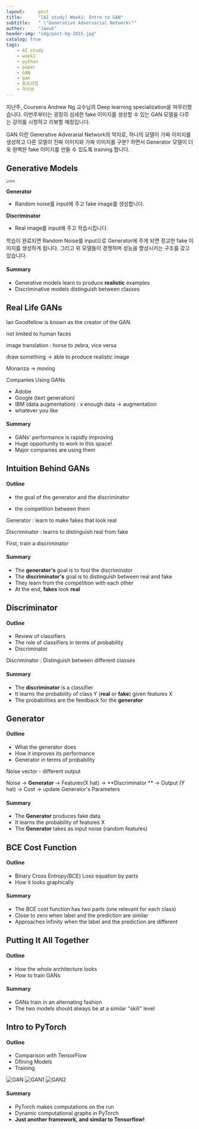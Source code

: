 ```yaml
---
layout:     post
title:      "[AI study] Week1: Intro to GAN"
subtitle:   " \"Generative Adversarial Network\""
author:     "Jaeuk"
header-img: "img/post-bg-2015.jpg"
catalog: true
tags:
    - AI study
    - week1
    - python
    - paper
    - GAN
    - gan
    - 튜토리얼
    - 파이썬
---
```




지난주, Coursera Andrew Ng 교수님의 Deep learning specialization을 마무리했습니다. 이번주부터는 굉장히 섬세한 fake 이미지를 생성할 수 있는 GAN 모델을 다루는 강의를 시청하고 리뷰할 예정입니다.

GAN 이란 Generative Adverarial Network의 약자로, 하나의 모델이 가짜 이미지를 생성하고 다른 모델이 진짜 이미지와 가짜 이미지를 구분? 하면서 Generator 모델이 더욱 완벽한 fake 이미지를 만들 수 있도록 training 합니다.

 

## Generative Models

<img src="/img/AI_study/gan1.png" alt="GAN" style="zoom:50%;" />

**Generator**

- Random noise를 input에 주고 fake image를 생성합니다.

**Discriminator**

- Real image를 input에 주고 학습시킵니다.

학습이 완료되면 Random Noise를 input으로 Generator에 주게 되면 정교한 fake 이미지를 생성하게 됩니다. 그리고 위 모델들이 경쟁하며 성능을 향상시키는 구조를 갖고 있습니다.

#### Summary

- Generative models learn to produce **realistic** examples
- Discriminative models distinguish between classes



## Real Life GANs

Ian Goodfellow is known as the creator of the GAN.

not limited to human faces

image translation : horse to zebra, vice versa

draw something -> able to produce realistic image

Monariza -> moving



Companies Using GANs

- Adobe
- Google (text generation)
- IBM (data augmentation) : x enough data -> augmentation
- whatever you like

#### Summary

- GANs' performance is rapidly improving
- Huge opportunity to work in this space!
- Major companies are using them



## Intuition Behind GANs

#### Outline

- the goal of the generator and the discriminator

- the competition between them

Generator : learn to make fakes that look real

Discriminator : learns to distinguish real from fake

First, train a discriminator

#### Summary

- The **generator's** goal is to fool the discriminator
- The **discriminator's** goal is to distinguish between real and fake
- They learn from the competition with each other
- At the end, **fakes** look **real**



## Discriminator

#### Outline

- Review of classifiers
- The role of classifiers in terms of probability
- Discriminator

Discriminator : Distinguish between different classes

#### Summary

- The **discriminator** is a classifier
- It learns the probability of class Y (**real** or **fake**) given features X
- The probabilities are the feedback for the **generator**



## Generator

#### Outline

- What the generator does
- How it improves its performance
- Generator in terms of probability

Noise vector - different output

Noise -> **Generator** -> Features(X hat) -> **Discriminator ** -> Output (Y hat) -> Cost -> update Generator's Parameters

#### Summary

- The **Generator** produces fake data
- It learns the probability of features X
- The **Generator** takes as input noise (random features)



## BCE Cost Function

#### Outline

- Binary Cross Entropy(BCE) Loss equation by parts
- How it looks graphically

#### Summary

- The BCE cost function has two parts (one relevant for each class)
- Close to zero when label and the prediction are similar
- Approaches infinity when the label and the prediction are different



## Putting It All Together

#### Outline

- How the whole architecture looks
- How to train GANs

#### Summary

- GANs train in an alternating fashion
- The two models should always be at a similar "skill" level



## Intro to PyTorch

#### Outline

- Comparison with TensorFlow
- Dfining Models
- Training

<img src="/img/AI_study/pytorch_vs_tensorflow.png" alt="GAN" />
<img src="/img/AI_study/5.png" alt="GAN1" />
<img src="/img/AI_study/6.png" alt="GAN2" />

#### Summary

- PyTorch makes computations on the run
- Dynamic computational graphs in PyTorch
- **Just another framework, and similar to Tensorflow!**

